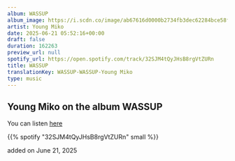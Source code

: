 ```yaml
---
album: WASSUP
album_image: https://i.scdn.co/image/ab67616d0000b2734fb3dec62284bce58f432b05
artist: Young Miko
date: 2025-06-21 05:52:16+00:00
draft: false
duration: 162263
preview_url: null
spotify_url: https://open.spotify.com/track/32SJM4tQyJHsB8rgVtZURn
title: WASSUP
translationKey: WASSUP-WASSUP-Young Miko
type: music
---
```



## Young Miko on the album WASSUP

You can listen [here](https://open.spotify.com/track/32SJM4tQyJHsB8rgVtZURn)

{{% spotify "32SJM4tQyJHsB8rgVtZURn" small %}}

added on June 21, 2025